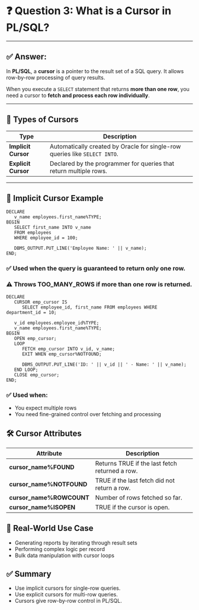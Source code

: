 # ❓ Question 3: What is a Cursor in PL/SQL?

---

## ✅ Answer:

In **PL/SQL**, a **cursor** is a pointer to the result set of a SQL query. It allows row-by-row processing of query results.

When you execute a `SELECT` statement that returns **more than one row**, you need a cursor to **fetch and process each row individually**.

---

## 🧠 Types of Cursors

| Type             | Description                                                                 |
|------------------|-----------------------------------------------------------------------------|
| **Implicit Cursor** | Automatically created by Oracle for single-row queries like `SELECT INTO`. |
| **Explicit Cursor** | Declared by the programmer for queries that return multiple rows.          |

---

## 🔹 Implicit Cursor Example

```plsql
DECLARE
   v_name employees.first_name%TYPE;
BEGIN
   SELECT first_name INTO v_name
   FROM employees
   WHERE employee_id = 100;

   DBMS_OUTPUT.PUT_LINE('Employee Name: ' || v_name);
END;
```
### ✅ Used when the query is guaranteed to return only one row.
### ⚠️ Throws TOO_MANY_ROWS if more than one row is returned.

```
DECLARE
   CURSOR emp_cursor IS
      SELECT employee_id, first_name FROM employees WHERE department_id = 10;

   v_id employees.employee_id%TYPE;
   v_name employees.first_name%TYPE;
BEGIN
   OPEN emp_cursor;
   LOOP
      FETCH emp_cursor INTO v_id, v_name;
      EXIT WHEN emp_cursor%NOTFOUND;

      DBMS_OUTPUT.PUT_LINE('ID: ' || v_id || ' - Name: ' || v_name);
   END LOOP;
   CLOSE emp_cursor;
END;

```

### ✅ Used when:
*  You expect multiple rows
*  You need fine-grained control over fetching and processing

## 🛠 Cursor Attributes
| Attribute        | Description                                                                 |
|------------------|-----------------------------------------------------------------------------|
| **cursor_name%FOUND** | Returns TRUE if the last fetch returned a row. |
| **cursor_name%NOTFOUND** | TRUE if the last fetch did not return a row.          |
| **cursor_name%ROWCOUNT** | Number of rows fetched so far.          |
| **cursor_name%ISOPEN** | TRUE if the cursor is open.          |

## 🎯 Real-World Use Case
* Generating reports by iterating through result sets
* Performing complex logic per record
* Bulk data manipulation with cursor loops

## ✅ Summary
* Use implicit cursors for single-row queries.
* Use explicit cursors for multi-row queries.
* Cursors give row-by-row control in PL/SQL.

